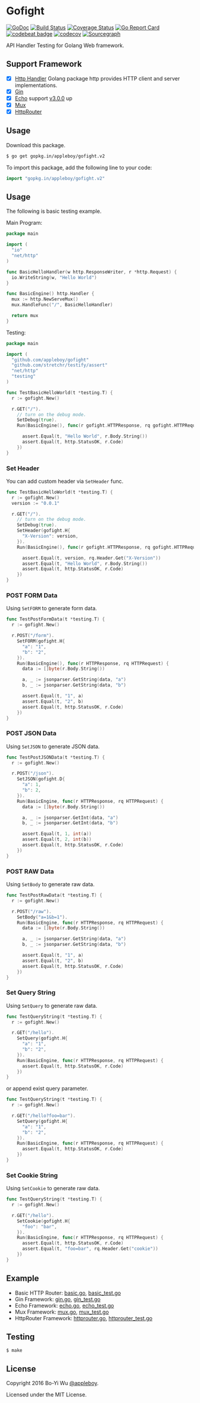 # Gofight

[![GoDoc](https://godoc.org/github.com/appleboy/gofight?status.svg)](https://godoc.org/github.com/appleboy/gofight) [![Build Status](https://travis-ci.org/appleboy/gofight.svg?branch=master)](https://travis-ci.org/appleboy/gofight) [![Coverage Status](https://coveralls.io/repos/github/appleboy/gofight/badge.svg?branch=master)](https://coveralls.io/github/appleboy/gofight?branch=master) [![Go Report Card](https://goreportcard.com/badge/github.com/appleboy/gofight)](https://goreportcard.com/report/github.com/appleboy/gofight) [![codebeat badge](https://codebeat.co/badges/4d8b58ae-67ec-469e-bde6-be3dd336b30d)](https://codebeat.co/projects/github-com-appleboy-gofight) [![codecov](https://codecov.io/gh/appleboy/gofight/branch/master/graph/badge.svg)](https://codecov.io/gh/appleboy/gofight) [![Sourcegraph](https://sourcegraph.com/github.com/appleboy/gofight/-/badge.svg)](https://sourcegraph.com/github.com/appleboy/gofight?badge)

API Handler Testing for Golang Web framework.

## Support Framework

* [x] [Http Handler](https://golang.org/pkg/net/http/) Golang package http provides HTTP client and server implementations.
* [x] [Gin](https://github.com/gin-gonic/gin)
* [x] [Echo](https://github.com/labstack/echo) support [v3.0.0](https://github.com/labstack/echo/releases/tag/v3.0.0) up
* [x] [Mux](https://github.com/gorilla/mux)
* [x] [HttpRouter](https://github.com/julienschmidt/httprouter)

## Usage

Download this package.

```bash
$ go get gopkg.in/appleboy/gofight.v2
```

To import this package, add the following line to your code:

```go
import "gopkg.in/appleboy/gofight.v2"
```

## Usage

The following is basic testing example.

Main Program:

```go
package main

import (
  "io"
  "net/http"
)

func BasicHelloHandler(w http.ResponseWriter, r *http.Request) {
  io.WriteString(w, "Hello World")
}

func BasicEngine() http.Handler {
  mux := http.NewServeMux()
  mux.HandleFunc("/", BasicHelloHandler)

  return mux
}
```

Testing:

```go
package main

import (
  "github.com/appleboy/gofight"
  "github.com/stretchr/testify/assert"
  "net/http"
  "testing"
)

func TestBasicHelloWorld(t *testing.T) {
  r := gofight.New()

  r.GET("/").
    // turn on the debug mode.
    SetDebug(true).
    Run(BasicEngine(), func(r gofight.HTTPResponse, rq gofight.HTTPRequest) {

      assert.Equal(t, "Hello World", r.Body.String())
      assert.Equal(t, http.StatusOK, r.Code)
    })
}
```

### Set Header

You can add custom header via `SetHeader` func.

```go
func TestBasicHelloWorld(t *testing.T) {
  r := gofight.New()
  version := "0.0.1"

  r.GET("/").
    // turn on the debug mode.
    SetDebug(true).
    SetHeader(gofight.H{
      "X-Version": version,
    }).
    Run(BasicEngine(), func(r gofight.HTTPResponse, rq gofight.HTTPRequest) {

      assert.Equal(t, version, rq.Header.Get("X-Version"))
      assert.Equal(t, "Hello World", r.Body.String())
      assert.Equal(t, http.StatusOK, r.Code)
    })
}
```

### POST FORM Data

Using `SetFORM` to generate form data.

```go
func TestPostFormData(t *testing.T) {
  r := gofight.New()

  r.POST("/form").
    SetFORM(gofight.H{
      "a": "1",
      "b": "2",
    }).
    Run(BasicEngine(), func(r HTTPResponse, rq HTTPRequest) {
      data := []byte(r.Body.String())

      a, _ := jsonparser.GetString(data, "a")
      b, _ := jsonparser.GetString(data, "b")

      assert.Equal(t, "1", a)
      assert.Equal(t, "2", b)
      assert.Equal(t, http.StatusOK, r.Code)
    })
}
```

### POST JSON Data

Using `SetJSON` to generate JSON data.

```go
func TestPostJSONData(t *testing.T) {
  r := gofight.New()

  r.POST("/json").
    SetJSON(gofight.D{
      "a": 1,
      "b": 2,
    }).
    Run(BasicEngine, func(r HTTPResponse, rq HTTPRequest) {
      data := []byte(r.Body.String())

      a, _ := jsonparser.GetInt(data, "a")
      b, _ := jsonparser.GetInt(data, "b")

      assert.Equal(t, 1, int(a))
      assert.Equal(t, 2, int(b))
      assert.Equal(t, http.StatusOK, r.Code)
    })
}
```

### POST RAW Data

Using `SetBody` to generate raw data.

```go
func TestPostRawData(t *testing.T) {
  r := gofight.New()

  r.POST("/raw").
    SetBody("a=1&b=1").
    Run(BasicEngine, func(r HTTPResponse, rq HTTPRequest) {
      data := []byte(r.Body.String())

      a, _ := jsonparser.GetString(data, "a")
      b, _ := jsonparser.GetString(data, "b")

      assert.Equal(t, "1", a)
      assert.Equal(t, "2", b)
      assert.Equal(t, http.StatusOK, r.Code)
    })
}
```

### Set Query String

Using `SetQuery` to generate raw data.

```go
func TestQueryString(t *testing.T) {
  r := gofight.New()

  r.GET("/hello").
    SetQuery(gofight.H{
      "a": "1",
      "b": "2",
    }).
    Run(BasicEngine, func(r HTTPResponse, rq HTTPRequest) {
      assert.Equal(t, http.StatusOK, r.Code)
    })
}
```

or append exist query parameter.

```go
func TestQueryString(t *testing.T) {
  r := gofight.New()

  r.GET("/hello?foo=bar").
    SetQuery(gofight.H{
      "a": "1",
      "b": "2",
    }).
    Run(BasicEngine, func(r HTTPResponse, rq HTTPRequest) {
      assert.Equal(t, http.StatusOK, r.Code)
    })
}
```

### Set Cookie String

Using `SetCookie` to generate raw data.

```go
func TestQueryString(t *testing.T) {
  r := gofight.New()

  r.GET("/hello").
    SetCookie(gofight.H{
      "foo": "bar",
    }).
    Run(BasicEngine, func(r HTTPResponse, rq HTTPRequest) {
      assert.Equal(t, http.StatusOK, r.Code)
      assert.Equal(t, "foo=bar", rq.Header.Get("cookie"))
    })
}
```

## Example

* Basic HTTP Router: [basic.go](example/basic.go), [basic_test.go](example/basic_test.go)
* Gin Framework: [gin.go](example/gin.go), [gin_test.go](example/gin_test.go)
* Echo Framework: [echo.go](example/echo.go), [echo_test.go](example/echo_test.go)
* Mux Framework: [mux.go](example/mux.go), [mux_test.go](example/mux_test.go)
* HttpRouter Framework: [httprouter.go](example/httprouter.go), [httprouter_test.go](example/httprouter_test.go)

## Testing

```
$ make
```

## License

Copyright 2016 Bo-Yi Wu [@appleboy](https://twitter.com/appleboy).

Licensed under the MIT License.
